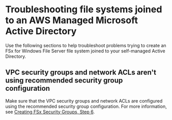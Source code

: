 # Troubleshooting file systems joined to an AWS Managed Microsoft Active Directory<a name="unable-to-create-aws-mad"></a>

Use the following sections to help troubleshoot problems trying to create an FSx for Windows File Server file system joined to your self\-managed Active Directory\.

## VPC security groups and network ACLs aren't using recommended security group configuration<a name="network-acls-sg-config"></a>

Make sure that the VPC security groups and network ACLs are configured using the recommended security group configuration\. For more information, see [Creating FSx Security Groups, Step 6](limit-access-security-groups.md#vpc-sg-step6)\.